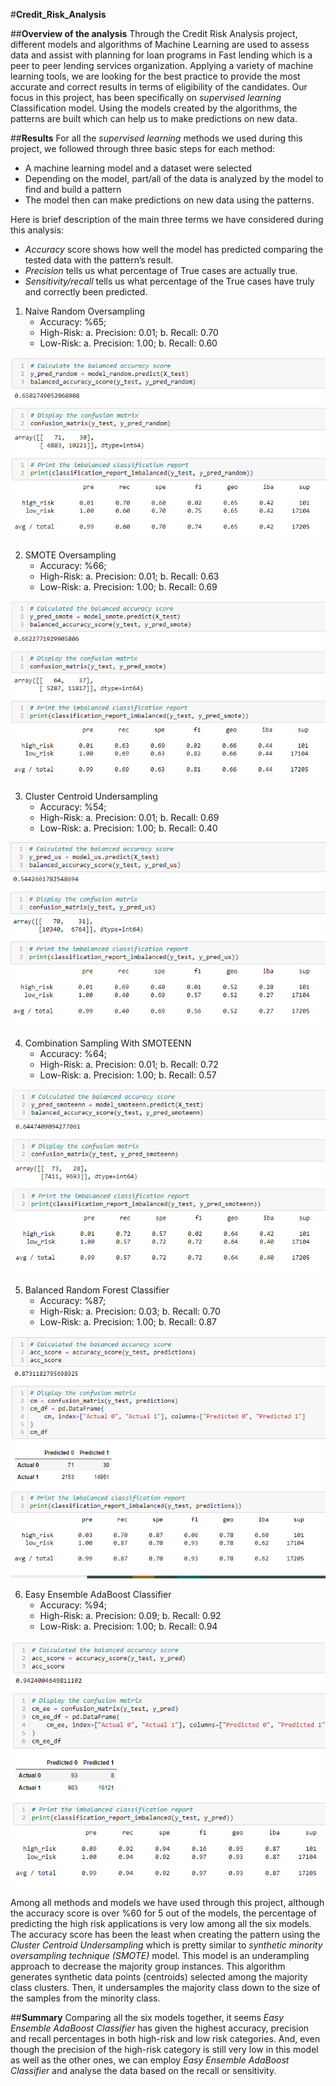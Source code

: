 #**Credit_Risk_Analysis**

##**Overview of the analysis**
Through the Credit Risk Analysis project, different models and algorithms of Machine Learning are used to assess data and assist with planning for loan programs in Fast lending which is a peer to peer lending services organization. Applying a variety of machine learning tools, we are looking for the best practice to provide the most accurate and correct results in terms of eligibility of the candidates. Our focus in this project, has been specifically on *supervised learning* Classification model. Using the models created by the algorithms, the patterns are built which can help us to make predictions on new data.

##**Results**
For all the *supervised learning* methods we used during this project, we followed through three basic steps for each method:
* A machine learning model and a dataset were selected
* Depending on the model, part/all of the data is analyzed by the model to find and build a pattern
* The model then can make predictions on new data using the patterns.

Here is brief description of the main three terms we have considered during this analysis:
- *Accuracy* score shows how well the model has predicted comparing the tested data with the pattern’s result.
- *Precision* tells us what percentage of True cases are actually true.
- *Sensitivity/recall* tells us what percentage of the True cases have truly and correctly been predicted.

1. Naive Random Oversampling
	- Accuracy: %65; 
	- High-Risk: 
		a. Precision: 0.01;
		b. Recall: 0.70
	- Low-Risk:
		a. Precision: 1.00;
		b. Recall: 0.60

![imbal_classif_report_random_oversamp.png](https://github.com/zkt2018/Credit_Risk_Analysis/blob/main/resources/imbal_classif_report_random_oversamp.png)

2. SMOTE Oversampling
	- Accuracy: %66; 
	- High-Risk:
		a. Precision: 0.01;
		b. Recall: 0.63
	- Low-Risk:
		a. Precision: 1.00;
		b. Recall: 0.69

![imbal_classif_report_smote.png](https://github.com/zkt2018/Credit_Risk_Analysis/blob/main/resources/imbal_classif_report_smote.png)

3. Cluster Centroid Undersampling
	- Accuracy: %54; 
	- High-Risk: 
		a. Precision: 0.01;
		b. Recall: 0.69
	- Low-Risk:
		a. Precision: 1.00;
		b. Recall: 0.40

![imbal_classif_report_under_samp.png](https://github.com/zkt2018/Credit_Risk_Analysis/blob/main/resources/imbal_classif_report_under_samp.png)

4. Combination Sampling With SMOTEENN
	- Accuracy: %64; 
	- High-Risk:
		a. Precision: 0.01;
		b. Recall: 0.72
	- Low-Risk:
		a. Precision: 1.00;
		b. Recall: 0.57

![imbal_classif_report_smoteenn.png](https://github.com/zkt2018/Credit_Risk_Analysis/blob/main/resources/imbal_classif_report_smoteenn.png)

5. Balanced Random Forest Classifier
	- Accuracy: %87; 
	- High-Risk: 
		a. Precision: 0.03;
		b. Recall: 0.70
	- Low-Risk:
		a. Precision: 1.00;
		b. Recall: 0.87

![balanced_random_forest_classifier.png](https://github.com/zkt2018/Credit_Risk_Analysis/blob/main/resources/balanced_random_forest_classifier.png)

6. Easy Ensemble AdaBoost Classifier
	- Accuracy: %94; 
	- High-Risk: 
		a. Precision: 0.09;
		b. Recall: 0.92
	- Low-Risk:
		a. Precision: 1.00;
		b. Recall: 0.94

![easy_ensemble_report.png](https://github.com/zkt2018/Credit_Risk_Analysis/blob/main/resources/easy_ensemble_report.png)

Among all methods and models we have used through this project, although the accuracy score is over %60 for 5 out of the models, the percentage of predicting the high risk applications is very low among all the six models.
The accuracy score has been the least when creating the pattern using the *Cluster Centroid Undersampling* which is pretty similar to *synthetic minority oversampling technique (SMOTE)* model. This model is an underampling approach to decrease the majority group instances. This algorithm generates synthetic data points (centroids) selected among the majority class clusters. Then, it undersamples the majority class down to the size of the samples from the minority class.
 
##**Summary**
Comparing all the six models together, it seems *Easy Ensemble AdaBoost Classifier* has given the highest accuracy, precision and recall percentages in both high-risk and low risk categories. And, even though the precision of the high-risk category is still very low in this model as well as the other ones, we can employ *Easy Ensemble AdaBoost Classifier* and analyse the data based on the recall or sensitivity.
